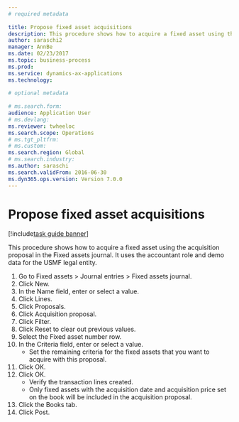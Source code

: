 ```yaml
--- 
# required metadata 
 
title: Propose fixed asset acquisitions
description: This procedure shows how to acquire a fixed asset using the acquisition proposal in the Fixed assets journal. 
author: saraschi2
manager: AnnBe 
ms.date: 02/23/2017
ms.topic: business-process 
ms.prod:  
ms.service: dynamics-ax-applications 
ms.technology:  
 
# optional metadata 
 
# ms.search.form:   
audience: Application User 
# ms.devlang:  
ms.reviewer: twheeloc
ms.search.scope: Operations 
# ms.tgt_pltfrm:  
# ms.custom:  
ms.search.region: Global
# ms.search.industry: 
ms.author: saraschi
ms.search.validFrom: 2016-06-30 
ms.dyn365.ops.version: Version 7.0.0 
---
```

# Propose fixed asset acquisitions

[!include[task guide banner](../../includes/task-guide-banner.md)]

This procedure shows how to acquire a fixed asset using the acquisition proposal in the Fixed assets journal. It uses the accountant role and demo data for the USMF legal entity.

1. Go to Fixed assets > Journal entries > Fixed assets journal.
2. Click New.
3. In the Name field, enter or select a value.
4. Click Lines.
5. Click Proposals.
6. Click Acquisition proposal.
7. Click Filter.
8. Click Reset to clear out previous values.
9. Select the Fixed asset number row.
10. In the Criteria field, enter or select a value.
    * Set the remaining criteria for the fixed assets that you want to acquire with this proposal.  
11. Click OK.
12. Click OK.
    * Verify the transaction lines created.  
    * Only fixed assets with the acquisition date and acquisition price set on the book will be included in the acquisition proposal.  
13. Click the Books tab.
14. Click Post.


